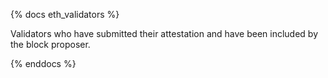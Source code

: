 {% docs eth_validators %}

Validators who have submitted their attestation and have been included by the block proposer.

{% enddocs %}